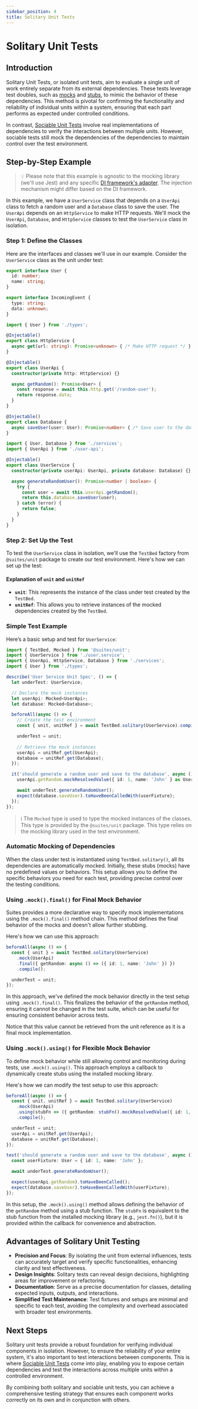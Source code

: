 ```yaml
---
sidebar_position: 4
title: Solitary Unit Tests
---
```


# Solitary Unit Tests

## Introduction

Solitary Unit Tests, or isolated unit tests, aim to evaluate a single unit of work entirely separate from its external dependencies. These tests leverage test doubles, such as [mocks](/docs/glossary/mock) and [stubs](/docs/glossary/stub), to mimic the behavior of these dependencies. This method is pivotal for confirming the functionality and reliability of individual units within a system, ensuring that each part performs as expected under controlled conditions.

In contrast, [Sociable Unit Tests](/docs/sociable-unit-tests) involve real implementations of dependencies to verify the interactions between multiple units. However, sociable tests still mock the dependencies of the dependencies to maintain control over the test environment.

## Step-by-Step Example

> :bulb: Please note that this example is agnostic to the mocking library (we'll use Jest) and any specific [DI framework's adapter](docs/developer-guide/adapters). The injection mechanism might differ based on the DI framework.

In this example, we have a `UserService` class that depends on a `UserApi` class to fetch a random user and a `Database` class to save the user. The `UserApi` depends on an `HttpService` to make HTTP requests. We'll mock the `UserApi`, `Database`, and `HttpService` classes to test the `UserService` class in isolation.

### Step 1: Define the Classes

Here are the interfaces and classes we'll use in our example. Consider the `UserService` class as the unit under test:

```typescript title="types.ts"
export interface User {
  id: number;
  name: string;
}

export interface IncomingEvent {
  type: string;
  data: unknown;
}
```

```typescript title="services.ts"
import { User } from './types';

@Injectable()
export class HttpService {
  async get(url: string): Promise<unknown> { /* Make HTTP request */ }
}

@Injectable()
export class UserApi {
  constructor(private http: HttpService) {}

  async getRandom(): Promise<User> {
    const response = await this.http.get('/random-user');
    return response.data;
  }
}

@Injectable()
export class Database {
  async saveUser(user: User): Promise<number> { /* Save user to the database */ }
}
```

```typescript title="user.service.ts"
import { User, Database } from './services';
import { UserApi } from './user-api';

@Injectable()
export class UserService {
  constructor(private userApi: UserApi, private database: Database) {}

  async generateRandomUser(): Promise<number | boolean> {
    try {
      const user = await this.userApi.getRandom();
      return this.database.saveUser(user);
    } catch (error) {
      return false;
    }
  }
}
```

### Step 2: Set Up the Test

To test the `UserService` class in isolation, we'll use the `TestBed` factory from `@suites/unit` package to create our test environment. Here's how we can set up the test:

#### Explanation of `unit` and `unitRef`

- **`unit`**: This represents the instance of the class under test created by the `TestBed`.
- **`unitRef`**: This allows you to retrieve instances of the mocked dependencies created by the `TestBed`.

### Simple Test Example

Here’s a basic setup and test for `UserService`:

```typescript title="user.service.spec.ts" {1,9-10,14-15,19-20} showLineNumbers
import { TestBed, Mocked } from '@suites/unit';
import { UserService } from './user.service';
import { UserApi, HttpService, Database } from './services';
import { User } from './types';

describe('User Service Unit Spec', () => {
  let underTest: UserService;

  // Declare the mock instances
  let userApi: Mocked<UserApi>;
  let database: Mocked<Database>;

  beforeAll(async () => {
    // Create the test environment
    const { unit, unitRef } = await TestBed.solitary(UserService).compile();

    underTest = unit;
    
    // Retrieve the mock instances
    userApi = unitRef.get(UserApi);
    database = unitRef.get(Database);
  });

  it('should generate a random user and save to the database', async () => {
    userApi.getRandom.mockResolvedValue({ id: 1, name: 'John' } as User);

    await underTest.generateRandomUser();
    expect(database.saveUser).toHaveBeenCalledWith(userFixture);
  });
});
```

> :information_source: The `Mocked` type is used to type the mocked instances of the classes. This type is provided by the `@suites/unit` package. This type relies on the mocking library used in the test environment.

### Automatic Mocking of Dependencies

When the class under test is instantiated using `TestBed.solitary()`, all its dependencies are automatically mocked. Initially, these stubs (mocks) have no predefined values or behaviors. This setup allows you to define the specific behaviors you need for each test, providing precise control over the testing conditions.

### Using `.mock().final()` for Final Mock Behavior

Suites provides a more declarative way to specify mock implementations using the `.mock().final()` method chain. This method defines the final behavior of the mocks and doesn't allow further stubbing.

Here's how we can use this approach:

```typescript showLineNumbers
beforeAll(async () => {
  const { unit } = await TestBed.solitary(UserService)
    .mock(UserApi)
    .final({ getRandom: async () => ({ id: 1, name: 'John' }) })
    .compile();

  underTest = unit;
});
```

In this approach, we've defined the mock behavior directly in the test setup using `.mock().final()`. This finalizes the behavior of the `getRandom` method, ensuring it cannot be changed in the test suite, which can be useful for ensuring consistent behavior across tests.

Notice that this value cannot be retrieved from the unit reference as it is a final mock implementation.

### Using `.mock().using()` for Flexible Mock Behavior

To define mock behavior while still allowing control and monitoring during tests, use `.mock().using()`. This approach employs a callback to dynamically create stubs using the installed mocking library.

Here's how we can modify the test setup to use this approach:

```typescript showLineNumbers
beforeAll(async () => {
  const { unit, unitRef } = await TestBed.solitary(UserService)
    .mock(UserApi)
    .using(stubFn => ({ getRandom: stubFn().mockResolvedValue({ id: 1, name: 'John' }) }))
    .compile();

  underTest = unit;
  userApi = unitRef.get(UserApi);
  database = unitRef.get(Database);
});

test('should generate a random user and save to the database', async () => {
  const userFixture: User = { id: 1, name: 'John' };

  await underTest.generateRandomUser();

  expect(userApi.getRandom).toHaveBeenCalled();
  expect(database.saveUser).toHaveBeenCalledWith(userFixture);
});
```

In this setup, the `.mock().using()` method allows defining the behavior of the `getRandom` method using a stub function. The `stubFn` is equivalent to the stub function from the installed mocking library (e.g., `jest.fn()`), but it is provided within the callback for convenience and abstraction.

## Advantages of Solitary Unit Testing

- **Precision and Focus**: By isolating the unit from external influences, tests can accurately target and verify specific functionalities, enhancing clarity and test effectiveness.
- **Design Insights**: Solitary tests can reveal design decisions, highlighting areas for improvement or refactoring.
- **Documentation**: Serve as a precise documentation for classes, detailing expected inputs, outputs, and interactions.
- **Simplified Test Maintenance**: Test fixtures and setups are minimal and specific to each test, avoiding the complexity and overhead associated with broader test environments.

## Next Steps

Solitary unit tests provide a robust foundation for verifying individual components in isolation. However, to ensure the reliability of your entire system, it's also important to test interactions between components. This is where [Sociable Unit Tests](/docs/sociable-unit-tests) come into play, enabling you to expose certain dependencies and test the interactions across multiple units within a controlled environment.

By combining both solitary and sociable unit tests, you can achieve a comprehensive testing strategy that ensures each component works correctly on its own and in conjunction with others.
